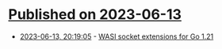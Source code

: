 # [Published on 2023-06-13](index.md)

* [2023-06-13, 20:19:05](https://lobste.rs/s/ymnile/wasi_socket_extensions_for_go_1_21) - [WASI socket extensions for Go 1.21](https://github.com/stealthrocket/net)
